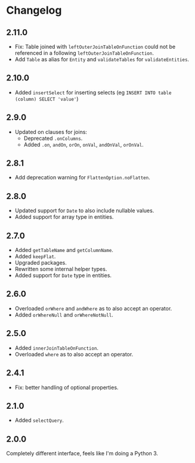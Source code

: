 # Changelog

## 2.11.0
- Fix: Table joined with `leftOuterJoinTableOnFunction` could not be referenced in a following `leftOuterJoinTableOnFunction`.
- Add `Table` as alias for `Entity` and `validateTables` for `validateEntities`.

## 2.10.0
- Added `insertSelect` for inserting selects  (eg `INSERT INTO table (column) SELECT 'value'`)

## 2.9.0
- Updated on clauses for joins:
    - Deprecated `.onColumns`.
    - Added `.on`, `andOn`, `orOn`, `onVal`, `andOnVal`, `orOnVal`.

## 2.8.1

- Add deprecation warning for `FlattenOption.noFlatten`.

## 2.8.0

-   Updated support for `Date` to also include nullable values.
-   Added support for array type in entities.

## 2.7.0

-   Added `getTableName` and `getColumnName`.
-   Added `keepFlat`.
-   Upgraded packages.
-   Rewritten some internal helper types.
-   Added support for `Date` type in entities.

## 2.6.0

-   Overloaded `orWhere` and `andWhere` as to also accept an operator.
-   Added `orWhereNull` and `orWhereNotNull`.

## 2.5.0

-   Added `innerJoinTableOnFunction`.
-   Overloaded `where` as to also accept an operator.

## 2.4.1

-   Fix: better handling of optional properties.

## 2.1.0

-   Added `selectQuery`.

## 2.0.0

Completely different interface, feels like I'm doing a Python 3.
